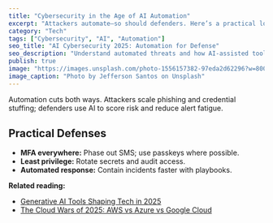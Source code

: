 ```yaml
---
title: "Cybersecurity in the Age of AI Automation"
excerpt: "Attackers automate—so should defenders. Here’s a practical look at 2025 defenses."
category: "Tech"
tags: ["Cybersecurity", "AI", "Automation"]
seo_title: "AI Cybersecurity 2025: Automation for Defense"
seo_description: "Understand automated threats and how AI-assisted tooling can strengthen detection and response in 2025."
publish: true
image: "https://images.unsplash.com/photo-1556157382-97eda2d62296?w=800&h=500&fit=crop"
image_caption: "Photo by Jefferson Santos on Unsplash"
---
```


Automation cuts both ways. Attackers scale phishing and credential stuffing; defenders use AI to score risk and reduce alert fatigue.

## Practical Defenses
- **MFA everywhere:** Phase out SMS; use passkeys where possible.  
- **Least privilege:** Rotate secrets and audit access.  
- **Automated response:** Contain incidents faster with playbooks.

**Related reading:**  
- [Generative AI Tools Shaping Tech in 2025](https://spherevista360.com/generative-ai-tools-2025/)  
- [The Cloud Wars of 2025: AWS vs Azure vs Google Cloud](https://spherevista360.com/cloud-wars-2025/)
